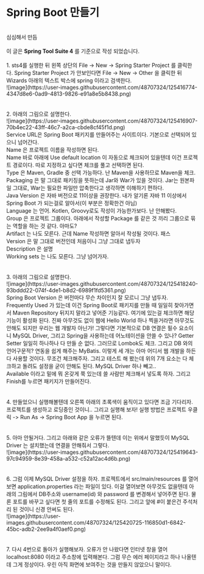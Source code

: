 # Spring Boot 만들기
<br>
<stroke>심심해서 만듬</stroke>
<br>
<br>
이 글은 <b>Spring Tool Suite 4</b> 를 기준으로 작성 되었습니다.
<br>
<br>
1. sts4를 실행한 뒤 왼쪽 상단의 File -> New -> Spring Starter Project 를 클릭한다. Spring Starter Project 가 안보인다면 File -> New -> Other 을 클릭한 뒤 Wizards 아래의 텍스트 박스에 spring 이라고 검색한다.
<br>
![image](https://user-images.githubusercontent.com/48707324/125416774-4347d8e6-0ad9-4813-9826-e91a8e5b8438.png)
<br>
<br>
<br>
2. 아래의 그림으로 설명한다.
<br>
![image](https://user-images.githubusercontent.com/48707324/125416907-70b4ec22-43ff-46c7-a2ca-cbde8cf45f1d.png)
<br>
Service URL은 Spring Boot 패키지를 만들어주는 사이트이다. 기본으로 선택되어 있으니 넘어간다.
<br>
Name 은 프로젝트 이름을 작성하면 된다.
<br>
Name 바로 아래에 Use default location 이 자동으로 체크되어 있을텐데 이건 프로젝트 경로이다. 따로 지정하고 싶다면 체크를 풀고 선택하면 된다.
<br>
Type 은 Maven, Gradle 중 선택 가능하다. 난 Maven을 사용하므로 Maven을 체크.
<br>
Packaging 은 말 그대로 패키징을 뜻하는데 Jar와 War가 있을 것이다. Jar는 원본파일 그대로, War는 필요한 파일만 압축한다고 생각하면 이해하기 편하다.
<br>
Java Version 은 자바 버전으로 11이상을 권장한다. 내가 알기론 자바 11 이상에서 Spring Boot 가 되는걸로 알아서(이 부분은 정확한건 아님)
<br>
Language 는 언어. Kotlen, Groovy로도 작성이 가능한가보다. 난 안해봤다.
<br>
Group 은 프로젝트 그룹이다. 아래에서 작성할 Package 를 같은 것 끼리 그룹으로 묶는 역할을 하는 것 같다. 아마도?
<br>
Artifact 는 나도 모른다. 근데 Name 작성하면 알아서 작성될 것이다. 패스
<br>
Version 은 말 그대로 버전인데 처음이니 그냥 그대로 냅두자
<br>
Description 은 설명
<br>
Working sets 는 나도 모른다. 그냥 넘어가자.
<br>
<br>
<br>
3. 아래의 그림으로 설명한다.
<br>
![image](https://user-images.githubusercontent.com/48707324/125418240-93bddd22-074f-4de1-b8d2-6989f1fd5361.png)
<br>
Spring Boot Version 은 버전마다 무슨 차이인지 잘 모르니 그냥 냅두자.
<br>
Frequently Used 가 있는데 이건 Spring Boot로 패키지를 만들 때 일일히 찾아가면서 Maven Repository 뒤지지 말라고 넣어준 기능같다. 여기에 있는걸 체크하면 해당 기능이 활성화 된다. 진짜 아무것도 없이 웹에 Hello World 하나 찍을거라면 아무것도 안해도 되지만 우리는 웹 개발자 아닌가! 그렇다면 기본적으로 DB 연결은 필수 요소이니 MySQL Driver, 그리고 Spring을 사용하는데 어노테이션을 안쓸 수 있나? Getter Setter 일일히 하나하나 다 만들 순 없다. 그러므로 Lombok도 체크. 그리고 DB 와의 언어구문적? 연동을 쉽게 해주는 MyBatis. 이렇게 세 개는 아마 어디서 웹 개발을 하든 다 사용할 것이다. 무조건 체크해주자. 그리고 테스트 해 봤는데 위의 7개 요소는 다 체크하고 돌려도 설정을 굳이 안해도 된다. MySQL Driver 하나 빼고..
<br>
Available 이라고 밑에 뭐 온갖게 쭉 있는데 쓸 사람만 체크해서 넣도록 하자. 그리고 Finish를 누르면 패키지가 만들어진다.
<br>
<br>
<br>
4. 만들었으니 실행해볼텐데 오른쪽 아래의 초록색이 움직이고 있다면 조금 기다리자. 프로젝트를 생성하고 로딩중인 것이니.. 그리고 실행해 보자! 실행 방법은 프로젝트 우클릭 -> Run As -> Spring Boot App 을 누르면 된다.
<br>
<br>
<br>
5. 아마 안될거다. 그리고 아래와 같은 오류가 뜰텐데 이는 위에서 말했듯이 MySQL Driver 는 설치했는데 연결을 안해줘서 그렇다.
<br>
![image](https://user-images.githubusercontent.com/48707324/125419643-97c94959-8e39-458a-a532-c52a12ac4d6b.png)
<br>
<br>
<br>
6. 그럼 이제 MySQL Driver 설정을 하자. 프로젝트에서 src/main/resources 를 열어보면 application.properties 라는 파일이 있다. 이걸 열어보면 아무것도 없을텐데 아래의 그림에서 DB주소와 username(id) 와 password 를 변경해서 넣어주면 된다. 물론 포트를 바꾸고 싶다면 첫 줄의 포트를 수정해도 된다. 그리고 앞에 #이 붙은건 주석처리 된 것이니 신경 안써도 된다.
<br>
![image](https://user-images.githubusercontent.com/48707324/125420725-116850d1-6842-45bc-adb2-2ee9a4f0aef0.png)
<br>
<br>
<br>
7. 다시 4번으로 돌아가 실행해보자. 오류가 안 나왔다면 인터넷 창을 열어 localhost:8080 이라고 주소창에 입력해본다. 그럼 무슨 에러 페이지라고 하나 나올텐데 그게 정상이다. 우린 아직 화면에 보여주는 것을 만들지 않았으니 말이다.
